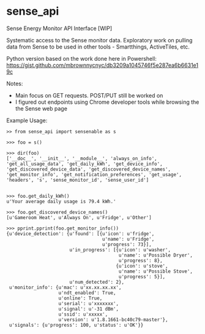# sense_api
Sense Energy Monitor API Interface [WIP]

Systematic access to the Sense monitor data. Exploratory work on pulling data from Sense
to be used in other tools - Smartthings, ActiveTiles, etc. 

Python version based on the work done here in Powershell:
https://gist.github.com/mbrownnycnyc/db3209a1045746f5e287ea6b6631e19c

Notes:

- Main focus on GET requests. POST/PUT still be worked on
- I figured out endpoints using Chrome developer tools while browsing the the Sense web page


Example Usage:
```
>> from sense_api import sensenable as s

>>> foo = s()

>>> dir(foo)
['__doc__', '__init__', '__module__', 'always_on_info', 'get_all_usage_data', 'get_daily_kWh', 'get_device_info', 'get_discovered_device_data', 'get_discovered_device_names', 'get_monitor_info', 'get_notification_preferences', 'get_usage', 'headers', 's', 'sense_monitor_id', 'sense_user_id']


>>> foo.get_daily_kWh()
u'Your average daily usage is 79.4 kWh.'

>>> foo.get_discovered_device_names()
[u'Gameroom Heat', u'Always On', u'Fridge', u'Other']

>>> pprint.pprint(foo.get_monitor_info())
{u'device_detection': {u'found': [{u'icon': u'fridge',
                                   u'name': u'Fridge',
                                   u'progress': 73}],
                       u'in_progress': [{u'icon': u'washer',
                                         u'name': u'Possible Dryer',
                                         u'progress': 8},
                                        {u'icon': u'stove',
                                         u'name': u'Possible Stove',
                                         u'progress': 5}],
                       u'num_detected': 2},
 u'monitor_info': {u'mac': u'xx.xx.xx.xx',
                   u'ndt_enabled': True,
                   u'online': True,
                   u'serial': u'xxxxxxx',
                   u'signal': u'-31 dBm',
                   u'ssid': u'xxxxx',
                   u'version': u'1.8.1661-bc40c79-master'},
 u'signals': {u'progress': 100, u'status': u'OK'}}
```
